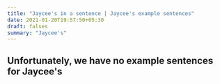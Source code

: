 ```yaml
---
title: "Jaycee's in a sentence | Jaycee's example sentences"
date: 2021-01-20T19:57:50+05:30
draft: falses
summary: "Jaycee's"
---
```

## Unfortunately, we have no example sentences for Jaycee's                 
